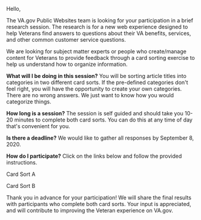 Hello,

The VA.gov Public Websites team is looking for your participation in a brief research session. The research is for a new web experience designed to help Veterans find answers to questions about their VA benefits, services, and other common customer service questions.

We are looking for subject matter experts or people who create/manage content for Veterans to provide feedback through a card sorting exercise to help us understand how to organize information.

**What will I be doing in this session?** You will be sorting article titles into categories in two different card sorts. If the pre-defined categories don't feel right, you will have the opportunity to create your own categories. There are no wrong answers. We just want to know how you would categorize things.

**How long is a session?** The session is self guided and should take you 10-20 minutes to complete both card sorts. You can do this at any time of day that's convenient for you.

**Is there a deadline?** We would like to gather all responses by September 8, 2020.

**How do I participate?** Click on the links below and follow the provided instructions. 

Card Sort A 

Card Sort B 

Thank you in advance for your participation! We will share the final results with participants who complete both card sorts. Your input is appreciated, and will contribute to improving the Veteran experience on VA.gov.
